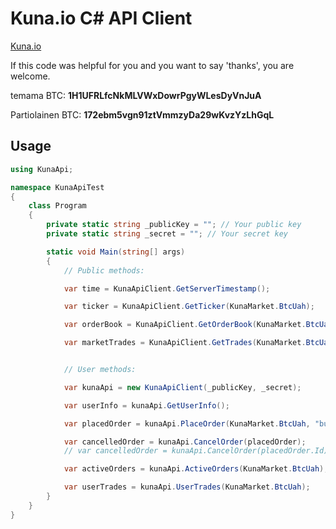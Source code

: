 # Kuna.io C# API Client

[Kuna.io](https://kuna.io)

If this code was helpful for you and you want to say 'thanks', you are welcome.

temama BTC: **1H1UFRLfcNkMLVWxDowrPgyWLesDyVnJuA**

Partiolainen BTC: **172ebm5vgn91ztVmmzyDa29wKvzYzLhGqL**

## Usage

```cs
using KunaApi;

namespace KunaApiTest
{
    class Program
    {
        private static string _publicKey = ""; // Your public key
        private static string _secret = ""; // Your secret key

        static void Main(string[] args)
        {
            // Public methods:

            var time = KunaApiClient.GetServerTimestamp();

            var ticker = KunaApiClient.GetTicker(KunaMarket.BtcUah);

            var orderBook = KunaApiClient.GetOrderBook(KunaMarket.BtcUah);

            var marketTrades = KunaApiClient.GetTrades(KunaMarket.BtcUah);


            // User methods:

            var kunaApi = new KunaApiClient(_publicKey, _secret);

            var userInfo = kunaApi.GetUserInfo();

            var placedOrder = kunaApi.PlaceOrder(KunaMarket.BtcUah, "buy", 0.0001, 100);

            var cancelledOrder = kunaApi.CancelOrder(placedOrder);
            // var cancelledOrder = kunaApi.CancelOrder(placedOrder.Id); - the same

            var activeOrders = kunaApi.ActiveOrders(KunaMarket.BtcUah);

            var userTrades = kunaApi.UserTrades(KunaMarket.BtcUah);
        }
    }
}
```

